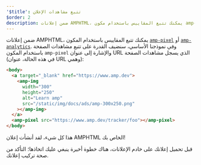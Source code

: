 ```yaml
---
'$title': تتبع مشاهدات الإعلان
$order: 2
description: ضمن إعلانات AMPHTML، يمكنك تتبع المقاييس باستخدام مكون amp-pixel أو amp-analytics. في نموذجنا الأساسي، سنضيف القدرة على تتبع مشاهدات الصفحة ...
---
```


ضمن إعلانات AMPHTML، يمكنك تتبع المقاييس باستخدام المكون [`amp-pixel`](../../../../documentation/components/reference/amp-pixel.md) أو [`amp-analytics`](../../../../documentation/components/reference/amp-analytics.md). وفي نموذجنا الأساسي، سنضيف القدرة على تتبع مشاهدات الصفحة باستخدام المكون `amp-pixel` والإشارة إلى عنوان URL الذي يسجل مشاهدات الصفحة (في هذه الحالة، عنوان URL وهمي):

```html
<body>
  <a target="_blank" href="https://www.amp.dev">
    <amp-img
      width="300"
      height="250"
      alt="Learn amp"
      src="/static/img/docs/ads/amp-300x250.png"
    ></amp-img>
  </a>
  <amp-pixel src="https://www.amp.dev/tracker/foo"></amp-pixel>
</body>
```

هذا كل شيء، لقد أنشأت إعلان AMPHTML الخاص بك!

قبل تحميل إعلانك على خادم الإعلانات، هناك خطوة أخيرة ينبغي عليك اتخاذها؛ التأكد من صحة تركيب إعلانك.
